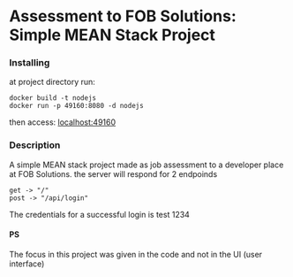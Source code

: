 # Assessment to FOB Solutions: Simple MEAN Stack Project

### Installing

at project directory run:
```
docker build -t nodejs
docker run -p 49160:8080 -d nodejs
```

then access: [localhost:49160](http://localhost:49160)

### Description

A simple MEAN stack project made as job assessment to a developer place at FOB Solutions.
the server will respond for 2 endpoinds

```
get -> "/"
post -> "/api/login"
```

The credentials for a successful login is
test
1234

#### PS

The focus in this project was given in the code and not in the UI (user interface)
